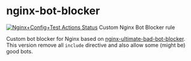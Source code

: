 # nginx-bot-blocker

[![Nginx+Config+Test Actions Status](https://github.com/ekapratama93/nginx-bot-blocker/workflows/Nginx+Config+Test/badge.svg)](https://github.com/ekapratama93/nginx-bot-blocker/actions)
Custom Nginx Bot Blocker rule

Custom bot blocker for Nginx based on [nginx-ultimate-bad-bot-blocker](https://github.com/mitchellkrogza/nginx-ultimate-bad-bot-blocker/).
This version remove all `include` directive and also allow some (might be) good bots.
